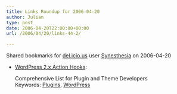 ```yaml
---
title: Links Roundup for 2006-04-20
author: Julian
type: post
date: 2006-04-20T22:00:00+00:00
url: /2006/04/20/links-44-2/

---
```

Shared bookmarks for [del.icio.us][1] user  [Synesthesia][2] on 2006-04-20

  * [WordPress 2.x Action Hooks][3]:
  
    Comprehensive List for Plugin and Theme Developers   
    Keywords: [Plugins][4], [WordPress][5]

 [1]: http://del.icio.us/
 [2]: http://del.icio.us/synesthesia
 [3]: http://blog.taragana.com/index.php/archive/wordpress-2x-hooks-for-action-comprehensive-list-for-plugin-and-theme-developers/ "http://blog.taragana.com/index.php/archive/wordpress-2x-hooks-for-action-comprehensive-list-for-plugin-and-theme-developers/"
 [4]: http://del.icio.us/synesthesia/Plugins
 [5]: http://del.icio.us/synesthesia/WordPress
